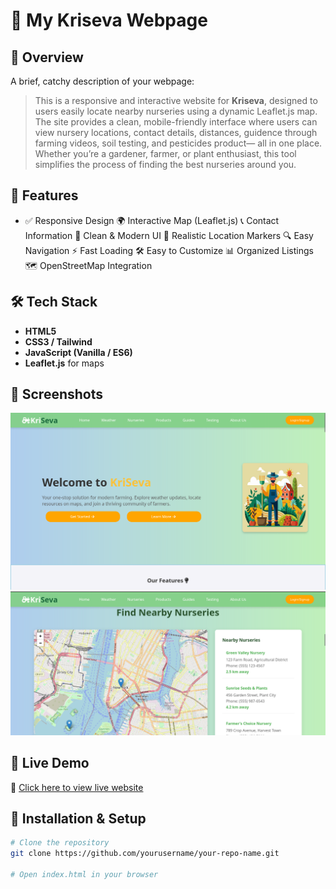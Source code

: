 # 🌱 My Kriseva Webpage

## 📌 Overview
A brief, catchy description of your webpage:
> This is a responsive and interactive website for **Kriseva**, designed to users easily locate nearby nurseries using a dynamic Leaflet.js map.
> The site provides a clean, mobile-friendly interface where users can view nursery locations, contact details, distances, guidence through farming videos, soil testing, and pesticides product— all in one place.
> Whether you’re a gardener, farmer, or plant enthusiast, this tool simplifies the process of finding the best nurseries around you.

## 🚀 Features
- ✅ Responsive Design 
🌍 Interactive Map (Leaflet.js)
📞 Contact Information 
🎨 Clean & Modern UI 
📍 Realistic Location Markers 
🔍 Easy Navigation 
⚡ Fast Loading 
🛠 Easy to Customize 
📊 Organized Listings 
🗺 OpenStreetMap Integration 

## 🛠️ Tech Stack
- **HTML5**
- **CSS3 / Tailwind**
- **JavaScript (Vanilla / ES6)**
- **Leaflet.js** for maps

## 📸 Screenshots
<!-- Add a few images of your website -->
![Homepage Screenshot](Images/Screenshot.png)
![Map Screenshot](Images/map_screenshot.png)

## 📍 Live Demo
🔗 [Click here to view live website]([https://yourusername.github.io/your-repo-name/])

## 📂 Installation & Setup
```bash
# Clone the repository
git clone https://github.com/yourusername/your-repo-name.git

# Open index.html in your browser
